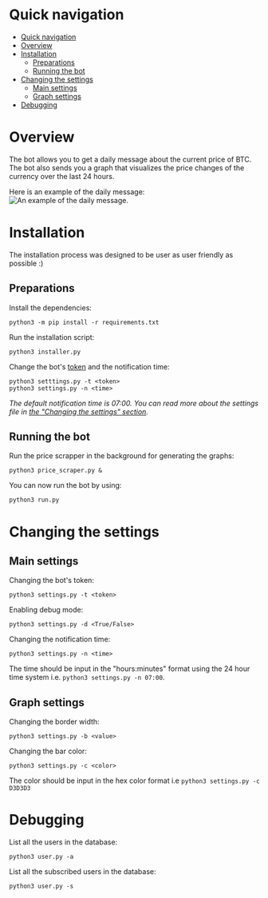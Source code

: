 # Quick navigation
- [Quick navigation](#quick-navigation)
- [Overview](#overview)
- [Installation](#installation)
  - [Preparations](#preparations)
  - [Running the bot](#running-the-bot)
- [Changing the settings](#changing-the-settings)
  - [Main settings](#main-settings)
  - [Graph settings](#graph-settings)
- [Debugging](#debugging)
 
# Overview
The bot allows you to get a daily message about the current price of BTC. 
The bot also sends you a graph that visualizes the price changes of the currency over the last 24 hours.

Here is an example of the daily message:
![An example of the daily message.](https://i.ibb.co/bmwJpH3/image.png)

# Installation
The installation process was designed to be user as user friendly as possible :)
## Preparations
Install the dependencies:

    python3 -m pip install -r requirements.txt
Run the installation script:

    python3 installer.py
Change the bot's [token](https://core.telegram.org/bots#3-how-do-i-create-a-bot) and the notification time:

    python3 setttings.py -t <token>
    python3 settings.py -n <time>

 _The default notification time is 07:00. You can read more about the settings file in [the "Changing the settings" section](#changing-the-settings)._

## Running the bot
Run the price scrapper in the background for generating the graphs:

    python3 price_scraper.py &

You can now run the bot by using:

    python3 run.py
    

# Changing the settings
## Main settings
Changing the bot's token:

    python3 settings.py -t <token>

Enabling debug mode:

    python3 settings.py -d <True/False>
    
 Changing the notification time:
 
    python3 settings.py -n <time>
   
 The time should be input in the "hours:minutes" format using the 24 hour time system i.e. `python3 settings.py -n 07:00`.

## Graph settings
Changing the border width:

    python3 settings.py -b <value>

Changing the bar color:

    python3 settings.py -c <color>

The color should be input in the hex color format i.e `python3 settings.py -c D3D3D3`

# Debugging
List all the users in the database:

    python3 user.py -a
    
 List all the subscribed users in the database:

    python3 user.py -s
